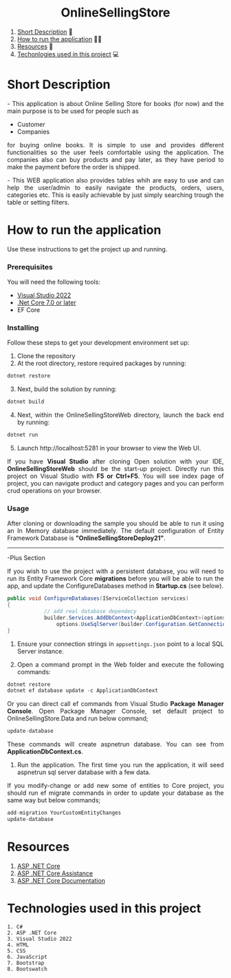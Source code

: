 <h1 align="center">OnlineSellingStore</h1>


1. [Short Description](https://github.com/Polclard/OnlineSellingStore/tree/master/#short-description) :ledger:
2. [How to run the application](https://github.com/Polclard/OnlineSellingStore/tree/master/#how-to-run-the-application) :running_man:
3. [Resources](https://github.com/Polclard/OnlineSellingStore/tree/master/#resources) :bookmark_tabs:
4. [Techonlogies used in this project](https://github.com/Polclard/OnlineSellingStore/tree/master/#techologies-used-in-this-project) :computer:


<div id="short-description"  style="text-align: justify">
  
  # Short Description
  
  <p>- This application is about Online Selling Store for books (for now) and the main purpose is to be used for people such as 
    <ul>
      <li>Customer</li>
      <li>Companies</li>
    </ul>
    for buying online books. It is simple to use and provides different functionalities so the user feels comfortable using the application. The companies also can buy products and pay later, as they have period to make the payment before the order is shipped.
  </p>
  <p>- This WEB application also provides tables whih are easy to use and can help the user/admin to easily navigate the products, orders, users, categories etc. This is easily achievable by just simply searching trough the table or setting filters.</p>
</div>

<div id="how-to-run-the-application" style="text-align: justify">
  
  # How to run the application
Use these instructions to get the project up and running.

### Prerequisites
You will need the following tools:

* [Visual Studio 2022](https://visualstudio.microsoft.com/downloads/)
* [.Net Core 7.0 or later](https://dotnet.microsoft.com/download/dotnet-core/2.2](https://dotnet.microsoft.com/en-us/download/dotnet/7.0))
* EF Core 

### Installing
Follow these steps to get your development environment set up:
1. Clone the repository
2. At the root directory, restore required packages by running:
```csharp
dotnet restore
```
3. Next, build the solution by running:
```csharp
dotnet build
```
4. Next, within the OnlineSellingStoreWeb directory, launch the back end by running:
```csharp
dotnet run
```
5. Launch http://localhost:5281 in your browser to view the Web UI.

If you have **Visual Studio** after cloning Open solution with your IDE, **OnlineSellingStoreWeb** should be the start-up project. Directly run this project on Visual Studio with **F5 or Ctrl+F5**. You will see index page of project, you can navigate product and category pages and you can perform crud operations on your browser.

### Usage
  
After cloning or downloading the sample you should be able to run it using an In Memory database immediately. The default configuration of Entity Framework Database is **"OnlineSellingStoreDeploy21"**.
  
---------------------------------------------------------------------------------------------------------------------------
-Plus Section
  
If you wish to use the project with a persistent database, you will need to run its Entity Framework Core **migrations** before you will be able to run the app, and update the ConfigureDatabases method in **Startup.cs** (see below).

```csharp
public void ConfigureDatabases(IServiceCollection services)
{
            // add real database dependecy
            builder.Services.AddDbContext<ApplicationDbContext>(options =>
                options.UseSqlServer(builder.Configuration.GetConnectionString("DefaultConnection")));
}
```

1. Ensure your connection strings in ```appsettings.json``` point to a local SQL Server instance.

2. Open a command prompt in the Web folder and execute the following commands:

```csharp
dotnet restore
dotnet ef database update -c ApplicationDbContext
```
Or you can direct call ef commands from Visual Studio **Package Manager Console**. Open Package Manager Console, set default project to OnlineSellingStore.Data and run below command;
```csharp
update-database
```
These commands will create aspnetrun database. You can see from **ApplicationDbContext.cs**.
1. Run the application.
The first time you run the application, it will seed aspnetrun sql server database with a few data.

If you modify-change or add new some of entities to Core project, you should run ef migrate commands in order to update your database as the same way but below commands;
```csharp
add-migration YourCustomEntityChanges
update-database
```
    
  </div>
  
</div>

<div id="resources" style="text-align: justify">
  
  # Resources
  
 1. [ASP .NET Core](https://learn.microsoft.com/en-us/aspnet/core/introduction-to-aspnet-core?view=aspnetcore-7.0)
 2. [ASP .NET Core Assistance](https://www.tutorialsteacher.com/core)
 3. [ASP .NET Core Documentation](https://learn.microsoft.com/en-us/aspnet/core/?view=aspnetcore-7.0)
  
</div>


  # Technologies used in this project

<div id="techologies-used-in-this-project" style="text-align: justify">
  
    1. C#
    2. ASP .NET Core
    3. Visual Studio 2022
    4. HTML
    5. CSS
    6. JavaScript
    7. Bootstrap
    8. Bootswatch
  
</div>

